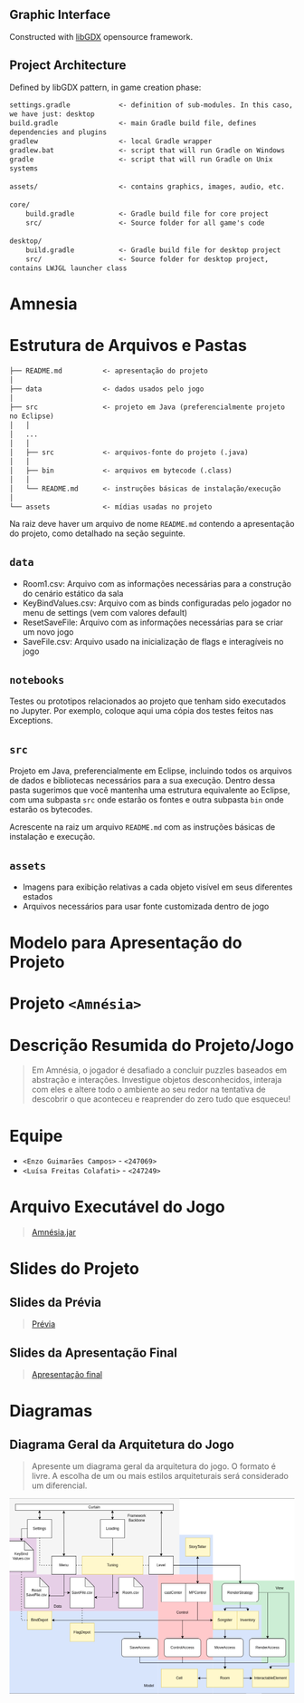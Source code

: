 
## Graphic Interface

Constructed with [libGDX](https://libgdx.com/) opensource framework.

## Project Architecture

Defined by libGDX pattern, in game creation phase:

```
settings.gradle            <- definition of sub-modules. In this caso, we have just: desktop
build.gradle               <- main Gradle build file, defines dependencies and plugins
gradlew                    <- local Gradle wrapper
gradlew.bat                <- script that will run Gradle on Windows
gradle                     <- script that will run Gradle on Unix systems

assets/                    <- contains graphics, images, audio, etc.

core/
    build.gradle           <- Gradle build file for core project
    src/                   <- Source folder for all game's code

desktop/
    build.gradle           <- Gradle build file for desktop project
    src/                   <- Source folder for desktop project, contains LWJGL launcher class
```
# Amnesia

# Estrutura de Arquivos e Pastas

~~~
├── README.md          <- apresentação do projeto
│
├── data               <- dados usados pelo jogo
│
├── src                <- projeto em Java (preferencialmente projeto no Eclipse)
│   │
│   ...
│   │
│   ├── src            <- arquivos-fonte do projeto (.java)
│   │
│   ├── bin            <- arquivos em bytecode (.class)
│   │
│   └── README.md      <- instruções básicas de instalação/execução
│
└── assets             <- mídias usadas no projeto
~~~

Na raiz deve haver um arquivo de nome `README.md` contendo a apresentação do projeto, como detalhado na seção seguinte.

## `data`
* Room1.csv: Arquivo com as informações necessárias para a construção do cenário estático da sala
* KeyBindValues.csv: Arquivo com as binds configuradas pelo jogador no menu de settings (vem com valores default)
* ResetSaveFile: Arquivo com as informações necessárias para se criar um novo jogo
* SaveFile.csv: Arquivo usado na inicialização de flags e interagíveis no jogo

## `notebooks`

Testes ou prototipos relacionados ao projeto que tenham sido executados no Jupyter. Por exemplo, coloque aqui uma cópia dos testes feitos nas Exceptions.

## `src`

Projeto em Java, preferencialmente em Eclipse, incluindo todos os arquivos de dados e bibliotecas necessários para a sua execução. Dentro dessa pasta sugerimos que você mantenha uma estrutura equivalente ao Eclipse, com uma subpasta `src` onde estarão os fontes e outra subpasta `bin` onde estarão os bytecodes.

 Acrescente na raiz um arquivo `README.md` com as instruções básicas de instalação e execução.

## `assets`

* Imagens para exibição relativas a cada objeto visível em seus diferentes estados
* Arquivos necessários para usar fonte customizada dentro de jogo

# Modelo para Apresentação do Projeto

# Projeto `<Amnésia>`

# Descrição Resumida do Projeto/Jogo

> Em Amnésia, o jogador é desafiado a concluir puzzles baseados em abstração e interações. Investigue objetos desconhecidos, interaja com eles e altere todo o ambiente ao seu redor na tentativa de descobrir o que aconteceu e reaprender do zero tudo que esqueceu!

# Equipe
* `<Enzo Guimarães Campos>` - `<247069>`
* `<Luísa Freitas Colafati>` - `<247249>`

# Arquivo Executável do Jogo

> [Amnésia.jar](https://github.com/Projetos-Enzo-e-Luisa-POO/projectsPOO/blob/main/amnesia/amnesia.jar)

# Slides do Projeto

## Slides da Prévia
> [Prévia](https://docs.google.com/presentation/d/1KBlFpWyvK7-cOQYOfY1X7e4mozWhmyj8pmOMxseyHHM/edit?usp=sharing)

## Slides da Apresentação Final
> [Apresentação final](https://docs.google.com/presentation/d/1OaMNmC3FvYEbifLXxK6CaPXF228vnRcS-5bQyYWqcU8/edit?usp=sharing)

# Diagramas

## Diagrama Geral da Arquitetura do Jogo

> Apresente um diagrama geral da arquitetura do jogo. O formato é livre. A escolha de um ou mais estilos arquiteturais será considerado um diferencial.

![alt text](assets/arquitetura.png)